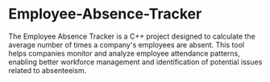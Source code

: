 # Employee-Absence-Tracker
The Employee Absence Tracker is a C++ project designed to calculate the average number of times a company's employees are absent. This tool helps companies monitor and analyze employee attendance patterns, enabling better workforce management and identification of potential issues related to absenteeism.
